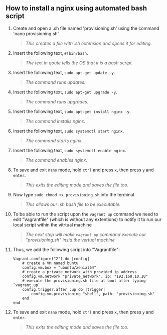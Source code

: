 ## How to install a nginx using automated bash script

1. Create and open a .sh file named 'provisioning.sh' using the command 'nano provisioning.sh'
    > *This creates a file with .sh extension and opens it for editing.*

2. Insert the following text, `#!bin/bash`.
    > *The text in qoute tells the OS that it is a bash script.*

3. Insert the following text, `sudo apt-get update -y`.
    > *The command runs updates.*

4. Insert the following text, `sudo apt-get upgrade -y`.
    >*The command runs upgrades.*

5. Insert the following text, `sudo apt-get install nginx -y`.
    > *The command installs nginx.*

6. Insert the following text, `sudo systemctl start nginx`.
    > *The command starts nginx.*

7. Insert the following text, `sudo systemctl enable nginx`.
    > *The command enables nginx.*

8. To save and exit `nano` mode, hold `ctrl` and press `x`, then press `y` and `enter`.
    > *This exits the editing mode and saves the file too.*

9. Now type `sudo chmod +x provisioning.sh` into the terminal.
    > *This allows our .sh bash file to be executable.*

10. To be able to run the script upon the `vagrant up` command we need to edit "Vagrantfile" (which is without any extentions) to notify it to run our local script within the vitrtual machine
    > *The next step will make `vagrant up` command execute our "provisioning.sh" insid the vertual machine*
11. Thus, we add the following script into "Vagrantfile":

        Vagrant.configure("2") do |config|
            # create a VM named buntu 
            config.vm.box = "ubuntu/xenial64"
            # create a private network with provided ip address
            config.vm.network "private_network", ip: "192.168.10.10"
            # execute the provisioning.sh file at boot after typing `vagrant up`
            config.trigger.after :up do |trigger|
                config.vm.provisioning "shell", path: "provisioning.sh"
            end
        end

12. To save and exit `nano` mode, hold `ctrl` and press `x`, then press `y` and `enter`.
    > *This exits the editing mode and saves the file too.*
